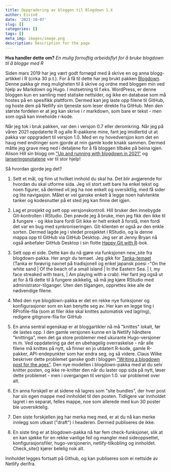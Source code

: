 ```yaml
---
title: Oppgradering av bloggen til Blogdown 1.X
author: Eivind
date: '2021-10-07'
slug: []
categories: []
tags: []
meta_img: images/image.png
description: Description for the page
---
```


__Hva handler dette om?__ _En mulig fornuftig arbeidsflyt for å bruke blogdown til å blogge med R_

Siden mars 2019 har jeg vært godt fornøgd med å skrive en og anna blogg-artikkel i R (cirka 30 p.t.). For å få til dette har jeg brukt pakken [Blogdown](https://github.com/rstudio/blogdown#readme). Denne pakka gir meg muligheten til å skrive og ordne med bloggen min ved hjelp av Markdown og Hugo. I motsetning til f.eks. WordPress, er denne bloggen kun en samling med statiske nettsider, og ikke en database som må hostes på en spesifikk plattform. Dermed kan jeg laste opp filene til GitHub, og hoste dem på Netlify sin tjeneste som leser direkte fra GitHub. Men den største fordelen er at jeg kan skrive i r markdown, som bare er tekst - men som også kan inneholde r-kode.

Når jeg tok i bruk pakken, var den i versjon 0.7 eller deromkring. Når jeg på våren 2021 oppdaterte R og alle R-pakkene mine, fant jeg imidlertid ut at pakka var oppgradert til versjon 1.0. Med en ny hovedversjon kom det en haug med endringer som gjorde at min gamle kode knakk sammen. Dermed måtte jeg grave meg ned i detaljene for å få bloggen tilbake på beina igjen. Alison Hill sin blogg om ["Up and running with blogdown in 2021"](https://www.apreshill.com/blog/2020-12-new-year-new-blogdown/) og [lanseringsnotatene](https://blog.rstudio.com/2021/01/18/blogdown-v1.0/) var til stor hjelp!

Så hvordan gjorde jeg det?

1. Sett et mål, og finn ut hvilket innhold du skal ha. Det blir avgjørende for hvordan du skal utforme sida. Jeg vil stort sett bare ha enkel tekst og noen figurer, så dermed vil jeg ha noe enkelt og oversiktlig, med få sider og lite navigasjon. Målet er vel ganske enkelt å legge noen halvtenkte tanker og kodesnutter på et sted jeg kan finne det igjen.

2. Lag et prosjekt og sett opp versjonskontroll. Hill bruker den innebygde Git-kontrollen i RStudio. Den prøvde jeg å bruke, men jeg fikk den ikke til å fungere - og ikke bare fordi Git ikke er helt enkelt å forstå, men fordi det var en bug med synkroniseringen. Git-klienten er også av den enkle sorten. Dermed lagde jeg i stedet prosjektet i RStudio, og la denne mappa opp til GitHub via GitHub Desktop. Jeg ser at Jenny Bryan nå også anbefaler GitHub Desktop i sin flotte [Happy Git with R](https://happygitwithr.com/git-client.html)-bok. 

3. Sett opp ei side. Dette kan du nå gjøre via funksjonen new_site fra blogdown-pakka. Her angir du temaet. Jeg gikk for [Tanka-temaet](https://themes.gohugo.io/themes/hugo-tanka/) (Tanka er forøvrig navnet på tradisjonell og enkel japansk poesi -"On the white sand | Of the beach of a small island | In the Eastern Sea. | I, my face streaked with tears, | Am playing with a crab). Her fant jeg også ut at for å få dette til å fungere skikkelig, så må jeg kjøre RStudio med administrator-tilganger. Uten den tilgangen, opprettes ikke alle de nødvendige filene. 

4. Med den nye blogdown-pakka er det en rekke nye funksjoner og konfigurasjoner som en kan benytte seg av. Her kan en legge ting i RProfile-fila (som at filer ikke skal knittes automatisk ved lagring), redigere gitignore-fila for GitHub

5. En anna sentral egenskap er at bloggartikler nå må "knittes" lokalt, før de lastes opp. I den gamle versjonen kunne en la Netlify håndtere "knittinga", men det ga store problemer med ukurante Hugo-versjoner m.m. Ved oppdatering ga det en ubehagelig overraskelse - når alle filene må knittes på nytt, så finner en jo utdatert R-kode, gamle R-pakker, API-endepunkter som har endra seg, og så videre. Claus Wilke beskriver dette problemet ganske godt i bloggen ["Writing a blogdown post for the ages"](https://clauswilke.com/blog/2020/09/08/a-blogdown-post-for-the-ages/). Den nye modellen i blogdown-pakka med at du selv knitter posten, og ikke re-knitter den når du laster opp sida på nytt, løser dette problemet - men i overgangen til versjon 1.0. var problemet over alt.

6. En anna forskjell er at sidene nå lagres som "site bundles", der hver post har sin egen mappe med innholdet til den posten. Tidligere var innholdet lagret i en separat, felles mappe, noe som allerede med kun 30 poster ble uoversiktelig.

7. Den siste forskjellen jeg har merka meg med, er at du nå kan merke innlegg som utkast ("draft") i headeren. Dermed publiseres de ikke. 

8. En siste ting er at blogdown-pakka nå har fem  check-funksjoner, slik at en kan sjekke for en rekke vanlige feil og mangler med sideoppsettet, konfigurasjonsfiler, hugo-versjonerin, netlify-tilkobling og innholdet. Check_site() kjører belelig nok alt.

Innholdet legges fortsatt på Github, og kan publiseres som ei nettside av Netlify derifra.
